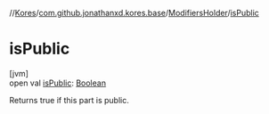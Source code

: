 //[Kores](../../../index.md)/[com.github.jonathanxd.kores.base](../index.md)/[ModifiersHolder](index.md)/[isPublic](is-public.md)

# isPublic

[jvm]\
open val [isPublic](is-public.md): [Boolean](https://kotlinlang.org/api/latest/jvm/stdlib/kotlin/-boolean/index.html)

Returns true if this part is public.
